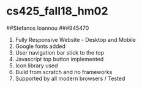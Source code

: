 # cs425_fall18_hm02
##Stefanos Ioannou 
###945470


1. Fully Responsive Website - Desktop and Mobile
2. Google fonts added
3. User navigation bar stick to the top
4. Javascript top button implemented
5. Icon library used
6. Build from scratch and no frameworks
7. Supported by all modern browsers / Tested

